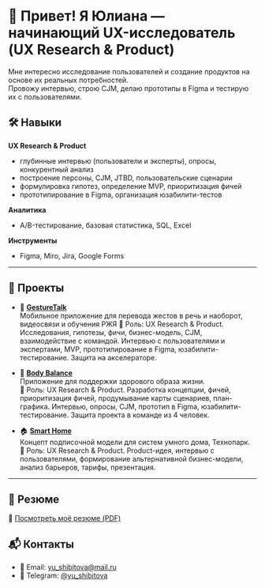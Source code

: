 # 👋 Привет! Я Юлиана — начинающий UX-исследователь (UX Research & Product)

Мне интересно исследование пользователей и создание продуктов на основе их реальных потребностей.  
Провожу интервью, строю CJM, делаю прототипы в Figma и тестирую их с пользователями.  

## 🛠️ Навыки

**UX Research & Product**  
- глубинные интервью (пользователи и эксперты), опросы, конкурентный анализ  
- построение персоны, CJM, JTBD, пользовательские сценарии  
- формулировка гипотез, определение MVP, приоритизация фичей  
- прототипирование в Figma, организация юзабилити-тестов  

**Аналитика**  
- A/B-тестирование, базовая статистика, SQL, Excel  

**Инструменты**  
- Figma, Miro, Jira, Google Forms  

---

## 🚀 Проекты

- 🤟 **[GestureTalk](https://github.com/shibitovaYU/GestureTalk.git)**  
  Мобильное приложение для перевода жестов в речь и наоборот, видеосвязи и обучения РЖЯ
  📌 Роль: UX Research & Product. Исследования, гипотезы, фичи, бизнес-модель, CJM, взаимодействие с командой. Интервью с пользователями и экспертами, MVP, прототипирование в Figma, юзабилити-тестирование. Защита на акселераторе. 

- 🧘 **[Body Balance](https://github.com/shibitovaYU/Body-Balance.git)**  
  Приложение для поддержки здорового образа жизни.  
  📌 Роль: UX Research & Product.  Разработка концепции, фичей, приоритизация фичей, продумывание карты сценариев, план-графика. Интервью, опросы, CJM, прототип в Figma, юзабилити-тестирование. Защита проекта в команде из 4 человек. 

- 🏠 **[Smart Home](https://github.com/shibitovaYU/SMART-HOME.git)**  
  Концепт подписочной модели для систем умного дома, Технопарк.  
  📌 Роль: UX Research & Product. Product-идея, интервью с пользователями, формирование альтернативной бизнес-модели, анализ барьеров, тарифы, презентация.  

---


## 📄 Резюме

📎 [Посмотреть моё резюме (PDF)](https://github.com/shibitovaYU/cv/blob/main/actual%20resume.pdf)


## 📬 Контакты

- 📧 Email: yu_shibitova@mail.ru  
- 💬 Telegram: [@yu_shibitova](https://t.me/yu_shibitova)  
